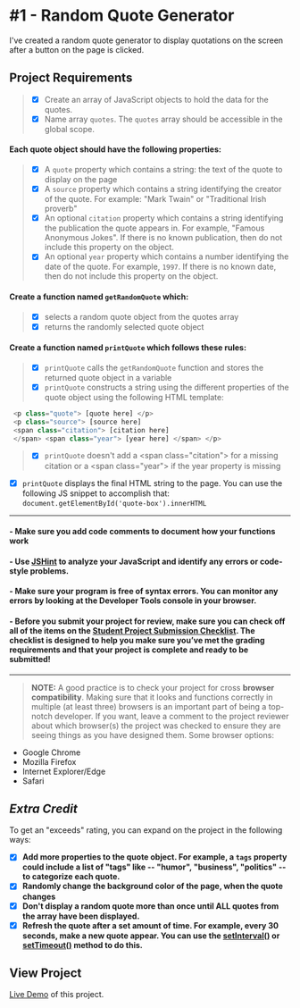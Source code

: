 # \#1 - Random Quote Generator
I've created a random quote generator to display quotations on the screen after a button on the page is clicked.

## Project Requirements

> * [x] Create an array of JavaScript objects to hold the data for the quotes.
> * [x] Name array `quotes`. The `quotes` array should be accessible in the global scope.


#### Each quote object should have the following properties:
> * [x] A `quote` property which contains a string: the text of the quote to display on the page
> * [x] A `source` property which contains a string identifying the creator of the quote. For example: "Mark Twain" or "Traditional Irish proverb"
> * [x] An optional `citation` property which contains a string identifying the publication the quote appears in. For example, "Famous Anonymous Jokes". If there is no known publication, then do not include this property on the object.
> * [x] An optional `year` property which contains a number identifying the date of the quote. For example, `1997`. If there is no known date, then do not include this property on the object.


#### Create a function named `getRandomQuote` which:
> * [x] selects a random quote object from the quotes array
> * [x] returns the randomly selected quote object


#### Create a function named `printQuote` which follows these rules:
> * [x] `printQuote` calls the `getRandomQuote` function and stores the returned quote object in a variable
> * [x] `printQuote` constructs a string using the different properties of the quote object using the following HTML template: 
```javascript
 <p class="quote"> [quote here] </p>
 <p class="source"> [source here] 
 <span class="citation"> [citation here] 
 </span> <span class="year"> [year here] </span> </p>
```
> * [x] `printQuote` doesn't add a \<span class="citation"> for a missing citation or a \<span class="year"> if the year property is missing
  * [x] `printQuote` displays the final HTML string to the page. You can use the following JS snippet to accomplish that: `document.getElementById('quote-box').innerHTML`

-----------
#### - Make sure you add code comments to document how your functions work
#### - Use [JSHint](http://jshint.com/) to analyze your JavaScript and identify any errors or code-style problems.
#### - Make sure your program is free of syntax errors. You can monitor any errors by looking at the Developer Tools console in your browser.
#### - Before you submit your project for review, make sure you can check off all of the items on the [Student Project Submission Checklist](http://treehouse-techdegree.s3.amazonaws.com/Student-Project-Submission-Checklist.pdf). The checklist is designed to help you make sure you’ve met the grading requirements and that your project is complete and ready to be submitted!
-----------
> **NOTE:** A good practice is to check your project for cross **browser compatibility**. Making sure that it looks and functions correctly in multiple (at least three) browsers is an important part of being a top-notch developer. If you want, leave a comment to the project reviewer about which browser(s) the project was checked to ensure they are seeing things as you have designed them.
Some browser options:
  * Google Chrome
  * Mozilla Firefox
  * Internet Explorer/Edge
  * Safari

## _Extra Credit_
To get an "exceeds" rating, you can expand on the project in the following ways:
* [x] __Add more properties to the quote object. For example, a `tags` property could include a list of "tags" like -- "humor", "business", "politics" -- to categorize each quote.__
* [x] __Randomly change the background color of the page, when the quote changes__
* [x] __Don't display a random quote more than once until ALL quotes from the array have been displayed.__
* [x] __Refresh the quote after a set amount of time. For example, every 30 seconds, make a new quote appear. You can use the [setInterval()](https://developer.mozilla.org/en-US/docs/Web/API/WindowTimers/setInterval) or [setTimeout()](https://developer.mozilla.org/en-US/docs/Web/API/WindowTimers/setTimeout) method to do this.__

## View Project

[Live Demo](https://wellridge.github.io/random_quote_generator/) of this project.
